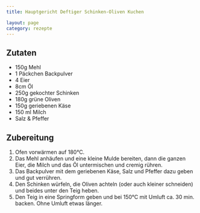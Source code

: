 ```yaml
---
title: Hauptgericht Deftiger Schinken-Oliven Kuchen

layout: page
category: rezepte
---
```


Zutaten
-------
- 150g Mehl
- 1 Päckchen Backpulver
- 4 Eier
- 8cm Öl
- 250g gekochter Schinken
- 180g grüne Oliven
- 150g geriebenen Käse
- 150 ml Milch
- Salz & Pfeffer

Zubereitung
-----------
1. Ofen vorwärmen auf 180°C.
2. Das Mehl anhäufen und eine kleine Mulde bereiten, dann die ganzen Eier, die Milch und das Öl untermischen und cremig rühren.
3. Das Backpulver mit dem geriebenen Käse, Salz und Pfeffer dazu geben und gut verrühren.
4. Den Schinken würfeln, die Oliven achteln (oder auch kleiner schneiden) und beides unter den Teig heben.
5. Den Teig in eine Springform geben und bei 150°C mit Umluft ca. 30 min. backen. Ohne Umluft etwas länger.
